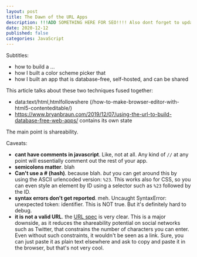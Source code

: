 ```yaml
---
layout: post
title: The Dawn of the URL Apps
description: !!!ADD SOMETHING HERE FOR SEO!!!! Also dont forget to update date in file name.
date: 2020-12-12
published: false
categories: JavaScript
---
```


Subtitles:
- how to build a ...
- how I built a color scheme picker that
- how I built an app that is database-free, self-hosted, and can be shared

This article talks about these two techniques fused together:

- data:text/html,htmlfollowshere (/how-to-make-browser-editor-with-html5-contenteditable/)
- https://www.bryanbraun.com/2019/12/07/using-the-url-to-build-database-free-web-apps/ contains its own state

The main point is shareability.

Caveats:
- **cant have comments in javascript**. Like, not at all. Any kind of `//` at any point will essentially comment out the rest of your app.
- **semicolons matter**. blah
- **Can't use a # (hash)**. because blah. _but_ you can get around this by using the ASCII urlencoded version: `%23`. This works also for CSS, so you can even style an element by ID using a selector such as `%23` followed by the ID.
- **syntax errors don't get reported**. meh. Uncaught SyntaxError: unexpected token: identifier. This is NOT true. But it's definitely hard to debug.
- **it is not a valid URL**. the [URL spec](https://url.spec.whatwg.org/) is very clear. This is a major downside, as it reduces the shareability potential on social networks such as Twitter, that constrains the number of characters you can enter. Even without such constraints, it wouldn't be seen as a link. Sure, you can just paste it as plain text elsewhere and ask to copy and paste it in the browser, but that's not very cool.